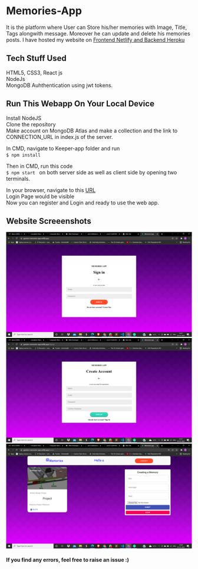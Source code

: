 # Memories-App
It is the platform where User can Store his/her memories with Image, Title, Tags alongwith message. Moreover he can update and delete his memories posts.
I have hosted my website on [Frontend Netlify and Backend Heroku ](https://gautam-memories-app.netlify.app/)
  
## Tech Stuff Used
HTML5, CSS3, React js   
NodeJs    
MongoDB 
Auhthentication using jwt tokens.  
## Run This Webapp On Your Local Device
Install NodeJS    
Clone the repository  
Make account on MongoDB Atlas and make a collection and the link to CONNECTION_URL in index.js of the server. 
   
In CMD, navigate to Keeper-app folder and run   
`$ npm install`   

Then in CMD, run this code  
`$ npm start ` on both server side as well as client side by opening two terminals.
   
In your browser, navigate to this [URL](http://localhost:3000)  
Login Page would be visible  
Now you can register and Login and ready to use the web app. 
   
## Website Screeenshots    
![Login Page](images/1.png)   
![Register page](images/2.png)      
![Main page](images/3.png)    
   
   
#### If you find any errors, feel free to raise an issue :) 
